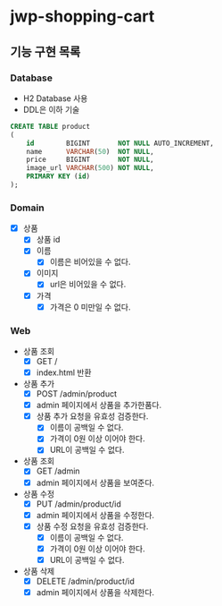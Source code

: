 # jwp-shopping-cart

## 기능 구현 목록

### Database

- H2 Database 사용
- DDL은 이하 기술

```sql
CREATE TABLE product
(
    id        BIGINT       NOT NULL AUTO_INCREMENT,
    name      VARCHAR(50)  NOT NULL,
    price     BIGINT       NOT NULL,
    image_url VARCHAR(500) NOT NULL,
    PRIMARY KEY (id)
);

```

### Domain

- [x] 상품
    - [x] 상품 id
    - [x] 이름
        - [x] 이름은 비어있을 수 없다.
    - [x] 이미지
        - [x] url은 비어있을 수 없다.
    - [x] 가격
        - [x] 가격은 0 미만일 수 없다.

### Web

- 상품 조회
    - [x] GET /
    - [x] index.html 반환

- 상품 추가
    - [x] POST /admin/product
    - [x] admin 페이지에서 상품을 추가한품다.
    - [x] 상품 추가 요청을 유효성 검증한다.
        - [x] 이름이 공백일 수 없다.
        - [x] 가격이 0원 이상 이어야 한다.
        - [x] URL이 공백일 수 없다.

- 상품 조회
    - [x] GET /admin
    - [x] admin 페이지에서 상품을 보여준다.

- 상품 수정
    - [x] PUT /admin/product/id
    - [x] admin 페이지에서 상품을 수정한다.
    - [x] 상품 수정 요청을 유효성 검증한다.
        - [x] 이름이 공백일 수 없다.
        - [x] 가격이 0원 이상 이어야 한다.
        - [x] URL이 공백일 수 없다.

- 상품 삭제
    - [x] DELETE /admin/product/id
    - [x] admin 페이지에서 상품을 삭제한다.

